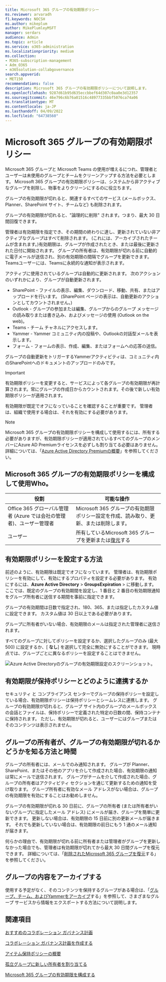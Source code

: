```yaml
---
title: Microsoft 365 グループの有効期限ポリシー
ms.reviewer: arvaradh
f1.keywords: NOCSH
ms.author: mikeplum
author: MikePlumleyMSFT
manager: serdars
audience: Admin
ms.topic: article
ms.service: o365-administration
ms.localizationpriority: medium
ms.collection:
- M365-subscription-management
- Adm_O365
- m365solution-collabgovernance
search.appverid:
- MET150
recommendations: false
description: Microsoft 365 グループの有効期限ポリシーについて説明します。
ms.openlocfilehash: 9287d61b95d635eccbbef64d307c0aa0e3d12357
ms.sourcegitcommit: 46e796c6b76a01516c48977335bbf5076ca74a06
ms.translationtype: MT
ms.contentlocale: ja-JP
ms.lasthandoff: 04/09/2022
ms.locfileid: "64738560"
---
```

# <a name="microsoft-365-group-expiration-policy"></a>Microsoft 365 グループの有効期限ポリシー

Microsoft 365 グループと Microsoft Teams の使用が増えるにつれ、管理者とユーザーは未使用のグループとチームをクリーンアップする方法を必要とします。 Microsoft 365 グループの有効期限ポリシーは、システムから非アクティブなグループを削除し、物事をよりクリーンにするのに役立ちます。

グループの有効期限が切れると、関連するすべてのサービス (メールボックス、Planner、SharePoint サイト、チームなど) も削除されます。

グループの有効期限が切れると、"論理的に削除" されます。つまり、最大 30 日間回復できます。

管理者は有効期限を指定でき、その期間の終わりに達し、更新されていない非アクティブなグループはすべて削除されます。 (これには、アーカイブされたチームが含まれます。)有効期限は、グループが作成されたとき、または最後に更新された日付に開始されます。 グループの所有者は、有効期限が切れる前に自動的に電子メールが送信され、別の有効期限の間隔でグループを更新できます。 Teamsユーザーには、Teamsに永続的な通知が表示されます。

アクティブに使用されているグループは自動的に更新されます。 次のアクションのいずれかにより、グループが自動更新されます。
- SharePoint - ファイルの表示、編集、ダウンロード、移動、共有、またはアップロードを行います。 (SharePoint ページの表示は、自動更新のアクションとしてカウントされません。)
- Outlook - グループの参加または編集、グループからのグループ メッセージの読み取りまたは書き込み、およびメッセージの使用 (Outlook on the web)。
- Teams - チーム チャネルにアクセスします。
- Yammer - Yammer コミュニティ内の投稿や、Outlookの対話型メールを表示します。
- フォーム - フォームの表示、作成、編集、またはフォームへの応答の送信。 

グループの自動更新をトリガーするYammerアクティビティは、コミュニティ内のSharePointへのドキュメントのアップロードのみです。

> [!IMPORTANT]
> 有効期限ポリシーを変更すると、サービスによって各グループの有効期限が再計算されます。常にグループの作成日からカウントされます。その後で新しい有効期限ポリシーが適用されます。

有効期限が既定でオフになっていることを確認することが重要です。 管理者は、組織で使用する場合は、それを有効にする必要があります。

> [!NOTE]
> Microsoft 365 グループの有効期限ポリシーを構成して使用するには、所有する必要がありますが、有効期限ポリシーが適用されているすべてのグループのメンバーにAzure AD Premiumライセンスを必ずしも割り当てる必要はありません。 詳細については、「[Azure Active Directory Premiumの概要](/azure/active-directory/active-directory-get-started-premium)」を参照してください。

## <a name="who-can-configure-and-use-the-microsoft-365-groups-expiration-policy"></a>Microsoft 365 グループの有効期限ポリシーを構成して使用Who。

|役割|可能な操作|
|---------|---------|
|Office 365 グローバル管理者 (Azure では会社の管理者)、ユーザー管理者|Microsoft 365 グループの有効期限ポリシー設定を作成、読み取り、更新、または削除します。|
|ユーザー|所有しているMicrosoft 365 グループを更新または[復元](/azure/active-directory/users-groups-roles/groups-restore-deleted)する|

## <a name="how-to-set-the-expiration-policy"></a>有効期限ポリシーを設定する方法

前述のように、有効期限は既定でオフになっています。 管理者は、有効期限ポリシーを有効にして、有効にするプロパティを設定する必要があります。 有効にするには、**Azure Active Directory** >  **GroupsExpiration** >  に移動します。 ここでは、既定のグループの有効期間を設定し、1 番目と 2 番目の有効期限通知をグループ所有者に送信する期間を事前に指定できます。

グループの有効期間は日数で指定され、180、365、または指定したカスタム値に設定できます。 カスタム値は 30 日以上である必要があります。

グループに所有者がいない場合、有効期限のメールは指定された管理者に送信されます。

すべてのグループに対してポリシーを設定するか、選択したグループのみ (最大 500) に設定するか、[ **なし**] を選択して完全に無効にすることができます。 現時点では、グループごとに異なるポリシーを設定することはできません。

![Azure Active Directoryのグループの有効期限設定のスクリーンショット。](../media/azure-groups-expiration-settings.png)

## <a name="how-expiry-works-with-the-retention-policy"></a>有効期限が保持ポリシーとどのように連携するか

セキュリティ と コンプライアンス センターでグループの保持ポリシーを設定している場合、有効期限ポリシーは保持ポリシーとシームレスに連携します。 グループの有効期限が切れると、グループ サイト内のグループのメールボックスの会話とファイルは、保持ポリシーで定義された特定の日数の間、保持コンテナに保持されます。 ただし、有効期限が切れると、ユーザーにはグループまたはそのコンテンツは表示されません。

## <a name="how-and-when-a-group-owner-learns-if-their-groups-are-going-to-expire"></a>グループの所有者が、グループの有効期限が切れるかどうかを知る方法と時間

グループの所有者には、メールでのみ通知されます。 グループが Planner、SharePoint、またはその他のアプリを介して作成された場合、有効期限の通知は常にメールで送信されます。 グループがチームを介して作成された場合、グループの所有者はアクティビティ セクションを通じて更新するための通知を受け取ります。  グループ所有者に有効なメール アドレスがない場合は、グループの有効期限を有効にすることはお勧めしません。

グループの有効期限が切れる 30 日前に、グループの所有者 (または所有者がいないグループに指定したメール アドレス) にメールが届き、グループを簡単に更新できます。 更新しない場合は、有効期限の 15 日前に別の更新メールが届きます。 それでも更新していない場合は、有効期限の前日にもう 1 通のメール通知が届きます。

何らかの理由で、有効期限が切れる前に所有者または管理者がグループを更新しなかった場合でも、管理者は有効期限が切れてから最大 30 日間グループを復元できます。 詳細については、「[削除されたMicrosoft 365 グループを復元](https://support.office.com/article/restore-a-deleted-office-365-group-b7c66b59-657a-4e1a-8aa0-8163b1f4eb54)する」を参照してください。

## <a name="archiving-group-contents"></a>グループの内容をアーカイブする

使用する予定がなく、そのコンテンツを保持するグループがある場合は、「[グループ、チーム、およびYammerをアーカイブ](end-life-cycle-groups-teams-sites-yammer.md)する」を参照して、さまざまなグループ サービスから情報をエクスポートする方法について説明します。

## <a name="related-topics"></a>関連項目

[おすすめのコラボレーション ガバナンス計画](collaboration-governance-overview.md#collaboration-governance-planning-recommendations)

[コラボレーション ガバナンス計画を作成する](collaboration-governance-first.md)

[アイテム保持ポリシーの概要](https://support.office.com/article/5e377752-700d-4870-9b6d-12bfc12d2423)

[孤立グループに新しい所有者を割り当てる](https://support.office.com/article/86bb3db6-8857-45d1-95c8-f6d540e45732)

[Microsoft 365 グループの有効期限を構成する](/azure/active-directory/active-directory-groups-lifecycle-azure-portal)
